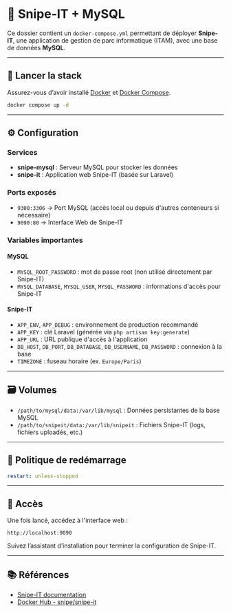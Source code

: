 # 🧾 Snipe-IT + MySQL

Ce dossier contient un `docker-compose.yml` permettant de déployer **Snipe-IT**, une application de gestion de parc informatique (ITAM), avec une base de données **MySQL**.

---

## 🚀 Lancer la stack

Assurez-vous d’avoir installé [Docker](https://www.docker.com/) et [Docker Compose](https://docs.docker.com/compose/).

```bash
docker compose up -d
```

---

## ⚙️ Configuration

### Services

- **snipe-mysql** : Serveur MySQL pour stocker les données
- **snipe-it** : Application web Snipe-IT (basée sur Laravel)

### Ports exposés

- `9300:3306` → Port MySQL (accès local ou depuis d'autres conteneurs si nécessaire)
- `9090:80` → Interface Web de Snipe-IT

### Variables importantes

#### MySQL

- `MYSQL_ROOT_PASSWORD` : mot de passe root (non utilisé directement par Snipe-IT)
- `MYSQL_DATABASE`, `MYSQL_USER`, `MYSQL_PASSWORD` : informations d'accès pour Snipe-IT

#### Snipe-IT

- `APP_ENV`, `APP_DEBUG` : environnement de production recommandé
- `APP_KEY` : clé Laravel (générée via `php artisan key:generate`)
- `APP_URL` : URL publique d'accès à l'application
- `DB_HOST`, `DB_PORT`, `DB_DATABASE`, `DB_USERNAME`, `DB_PASSWORD` : connexion à la base
- `TIMEZONE` : fuseau horaire (ex. `Europe/Paris`)

---

## 🗃️ Volumes

- `/path/to/mysql/data:/var/lib/mysql` : Données persistantes de la base MySQL
- `/path/to/snipeit/data:/var/lib/snipeit` : Fichiers Snipe-IT (logs, fichiers uploadés, etc.)

---

## 🔁 Politique de redémarrage

```yaml
restart: unless-stopped
```

---

## 📍 Accès

Une fois lancé, accédez à l'interface web :

```
http://localhost:9090
```

Suivez l’assistant d’installation pour terminer la configuration de Snipe-IT.

---

## 📚 Références

- [Snipe-IT documentation](https://snipeitapp.com/docs)
- [Docker Hub - snipe/snipe-it](https://hub.docker.com/r/snipe/snipe-it)
